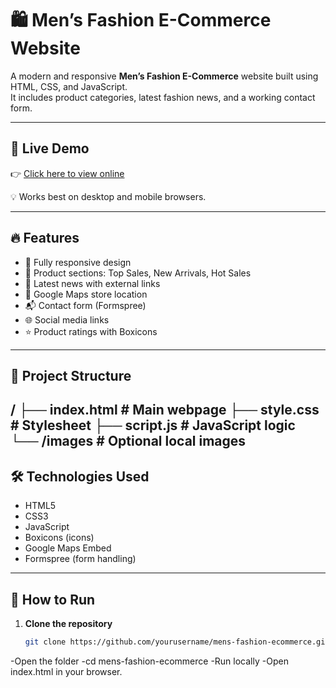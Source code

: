 # 🛍️ Men’s Fashion E-Commerce Website

A modern and responsive **Men’s Fashion E-Commerce** website built using HTML, CSS, and JavaScript.  
It includes product categories, latest fashion news, and a working contact form.

---

## 🚀 Live Demo
👉 [Click here to view online](https://your-live-demo-link.com)  

💡 Works best on desktop and mobile browsers.

---

## 🔥 Features
- 📱 Fully responsive design
- 🛒 Product sections: Top Sales, New Arrivals, Hot Sales
- 📰 Latest news with external links
- 📍 Google Maps store location
- 📬 Contact form (Formspree)
- 🌐 Social media links
- ⭐ Product ratings with Boxicons

---

## 📁 Project Structure
/
├── index.html # Main webpage
├── style.css # Stylesheet
├── script.js # JavaScript logic
└── /images # Optional local images
---

## 🛠️ Technologies Used
- HTML5  
- CSS3  
- JavaScript  
- Boxicons (icons)  
- Google Maps Embed  
- Formspree (form handling)  

---

## 📌 How to Run
1. **Clone the repository**
   ```bash
   git clone https://github.com/yourusername/mens-fashion-ecommerce.git
-Open the folder
-cd mens-fashion-ecommerce
-Run locally
-Open index.html in your browser.
